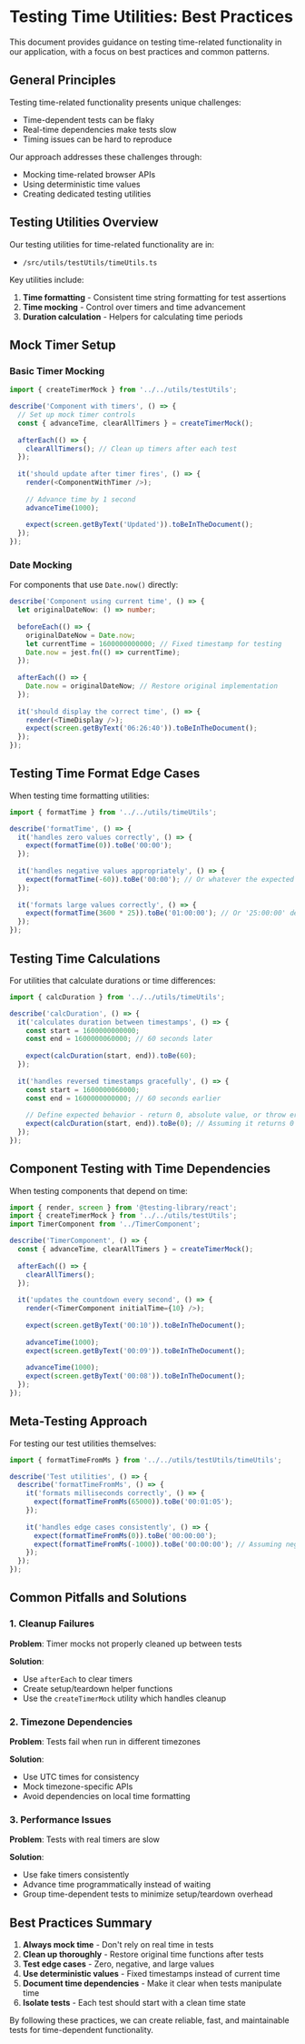 # Testing Time Utilities: Best Practices

This document provides guidance on testing time-related functionality in our application, with a focus on best practices and common patterns.

## General Principles

Testing time-related functionality presents unique challenges:
- Time-dependent tests can be flaky
- Real-time dependencies make tests slow
- Timing issues can be hard to reproduce

Our approach addresses these challenges through:
- Mocking time-related browser APIs
- Using deterministic time values
- Creating dedicated testing utilities

## Testing Utilities Overview

Our testing utilities for time-related functionality are in:
- `/src/utils/testUtils/timeUtils.ts`

Key utilities include:

1. **Time formatting** - Consistent time string formatting for test assertions
2. **Time mocking** - Control over timers and time advancement
3. **Duration calculation** - Helpers for calculating time periods

## Mock Timer Setup

### Basic Timer Mocking

```typescript
import { createTimerMock } from '../../utils/testUtils';

describe('Component with timers', () => {
  // Set up mock timer controls
  const { advanceTime, clearAllTimers } = createTimerMock();
  
  afterEach(() => {
    clearAllTimers(); // Clean up timers after each test
  });
  
  it('should update after timer fires', () => {
    render(<ComponentWithTimer />);
    
    // Advance time by 1 second
    advanceTime(1000);
    
    expect(screen.getByText('Updated')).toBeInTheDocument();
  });
});
```

### Date Mocking

For components that use `Date.now()` directly:

```typescript
describe('Component using current time', () => {
  let originalDateNow: () => number;
  
  beforeEach(() => {
    originalDateNow = Date.now;
    let currentTime = 1600000000000; // Fixed timestamp for testing
    Date.now = jest.fn(() => currentTime);
  });
  
  afterEach(() => {
    Date.now = originalDateNow; // Restore original implementation
  });
  
  it('should display the correct time', () => {
    render(<TimeDisplay />);
    expect(screen.getByText('06:26:40')).toBeInTheDocument();
  });
});
```

## Testing Time Format Edge Cases

When testing time formatting utilities:

```typescript
import { formatTime } from '../../utils/timeUtils';

describe('formatTime', () => {
  it('handles zero values correctly', () => {
    expect(formatTime(0)).toBe('00:00');
  });
  
  it('handles negative values appropriately', () => {
    expect(formatTime(-60)).toBe('00:00'); // Or whatever the expected behavior is
  });
  
  it('formats large values correctly', () => {
    expect(formatTime(3600 * 25)).toBe('01:00:00'); // Or '25:00:00' depending on implementation
  });
});
```

## Testing Time Calculations

For utilities that calculate durations or time differences:

```typescript
import { calcDuration } from '../../utils/timeUtils';

describe('calcDuration', () => {
  it('calculates duration between timestamps', () => {
    const start = 1600000000000;
    const end = 1600000060000; // 60 seconds later
    
    expect(calcDuration(start, end)).toBe(60);
  });
  
  it('handles reversed timestamps gracefully', () => {
    const start = 1600000060000;
    const end = 1600000000000; // 60 seconds earlier
    
    // Define expected behavior - return 0, absolute value, or throw error
    expect(calcDuration(start, end)).toBe(0); // Assuming it returns 0 for reversed times
  });
});
```

## Component Testing with Time Dependencies

When testing components that depend on time:

```typescript
import { render, screen } from '@testing-library/react';
import { createTimerMock } from '../../utils/testUtils';
import TimerComponent from '../TimerComponent';

describe('TimerComponent', () => {
  const { advanceTime, clearAllTimers } = createTimerMock();
  
  afterEach(() => {
    clearAllTimers();
  });
  
  it('updates the countdown every second', () => {
    render(<TimerComponent initialTime={10} />);
    
    expect(screen.getByText('00:10')).toBeInTheDocument();
    
    advanceTime(1000);
    expect(screen.getByText('00:09')).toBeInTheDocument();
    
    advanceTime(1000);
    expect(screen.getByText('00:08')).toBeInTheDocument();
  });
});
```

## Meta-Testing Approach

For testing our test utilities themselves:

```typescript
import { formatTimeFromMs } from '../../utils/testUtils/timeUtils';

describe('Test utilities', () => {
  describe('formatTimeFromMs', () => {
    it('formats milliseconds correctly', () => {
      expect(formatTimeFromMs(65000)).toBe('00:01:05');
    });
    
    it('handles edge cases consistently', () => {
      expect(formatTimeFromMs(0)).toBe('00:00:00');
      expect(formatTimeFromMs(-1000)).toBe('00:00:00'); // Assuming negative returns zero time
    });
  });
});
```

## Common Pitfalls and Solutions

### 1. Cleanup Failures

**Problem**: Timer mocks not properly cleaned up between tests

**Solution**:
- Use `afterEach` to clear timers
- Create setup/teardown helper functions
- Use the `createTimerMock` utility which handles cleanup

### 2. Timezone Dependencies

**Problem**: Tests fail when run in different timezones

**Solution**:
- Use UTC times for consistency
- Mock timezone-specific APIs
- Avoid dependencies on local time formatting

### 3. Performance Issues

**Problem**: Tests with real timers are slow

**Solution**:
- Use fake timers consistently
- Advance time programmatically instead of waiting
- Group time-dependent tests to minimize setup/teardown overhead

## Best Practices Summary

1. **Always mock time** - Don't rely on real time in tests
2. **Clean up thoroughly** - Restore original time functions after tests
3. **Test edge cases** - Zero, negative, and large values
4. **Use deterministic values** - Fixed timestamps instead of current time
5. **Document time dependencies** - Make it clear when tests manipulate time
6. **Isolate tests** - Each test should start with a clean time state

By following these practices, we can create reliable, fast, and maintainable tests for time-dependent functionality.
